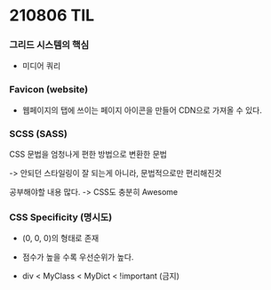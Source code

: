 # 210806 TIL

### 그리드 시스템의 핵심

- 미디어 쿼리



### Favicon (website)

- 웹페이지의 탭에 쓰이는 페이지 아이콘을 만들어 CDN으로 가져올 수 있다.



### SCSS (SASS)

CSS 문법을 엄청나게 편한 방법으로 변환한 문법

-> 안되던 스타일링이 잘 되는게 아니라, 문법적으로만 편리해진것

공부해야할 내용 많다. -> CSS도 충분히 Awesome



### CSS Specificity (명시도)

- (0, 0, 0)의 형태로 존재

- 점수가 높을 수록 우선순위가 높다.

- div < MyClass < MyDict < !important (금지)


